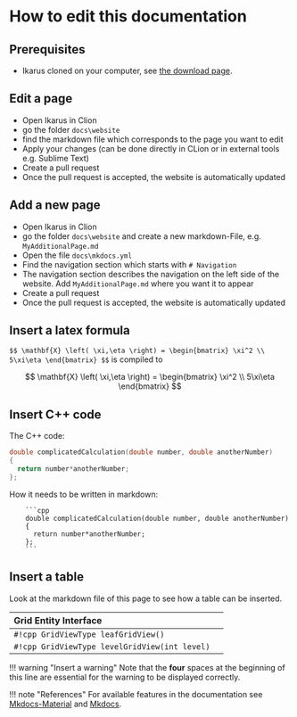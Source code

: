 <!--
SPDX-FileCopyrightText: 2022 The Ikarus Developers mueller@ibb.uni-stuttgart.de

SPDX-License-Identifier: CC-BY-SA-4.0
-->

# How to edit this documentation

## Prerequisites

- Ikarus cloned on your computer, 
  see [the download page](../../download).

## Edit a page
- Open Ikarus in Clion
- go the folder `docs\website`
- find the markdown file which corresponds to the page you want to edit
- Apply your changes (can be done directly in CLion or in external tools e.g. Sublime Text)
- Create a pull request
- Once the pull request is accepted, the website is automatically updated

## Add a new page
- Open Ikarus in Clion
- go the folder `docs\website` and create a new markdown-File, 
  e.g. `MyAdditionalPage.md`
- Open the file `docs\mkdocs.yml`
- Find the navigation section which starts with `# Navigation`
- The navigation section describes the navigation on the left side of the
website. Add `MyAdditionalPage.md` where you want it to appear
- Create a pull request
- Once the pull request is accepted, the website is automatically updated

## Insert a latex formula
`$$ \mathbf{X} \left( \xi,\eta \right) = \begin{bmatrix} \xi^2 \\ 5\xi\eta \end{bmatrix} $$` 
is compiled to

$$ \mathbf{X} \left( \xi,\eta \right) = \begin{bmatrix} \xi^2 \\ 5\xi\eta \end{bmatrix} $$

## Insert C++ code
The C++ code:
```cpp
double complicatedCalculation(double number, double anotherNumber) 
{
  return number*anotherNumber;
};
```
How it needs to be written in markdown:
```
    ```cpp
    double complicatedCalculation(double number, double anotherNumber) 
    {
      return number*anotherNumber;
    };
    ```
```

## Insert a table
Look at the markdown file of this page to see how a table can be inserted.

| Grid Entity Interface        ||
| :------------ | :-----------: |
| `#!cpp GridViewType leafGridView()`     |
| `#!cpp GridViewType levelGridView(int level)`     |


!!! warning "Insert a warning"
    Note that the **four** spaces at the beginning of this line are essential for the warning to be displayed
    correctly.

!!! note "References"
    For available features in the documentation see [Mkdocs-Material](https://squidfunk.github.io/mkdocs-material/) and [Mkdocs](https://www.mkdocs.org/user-guide/).